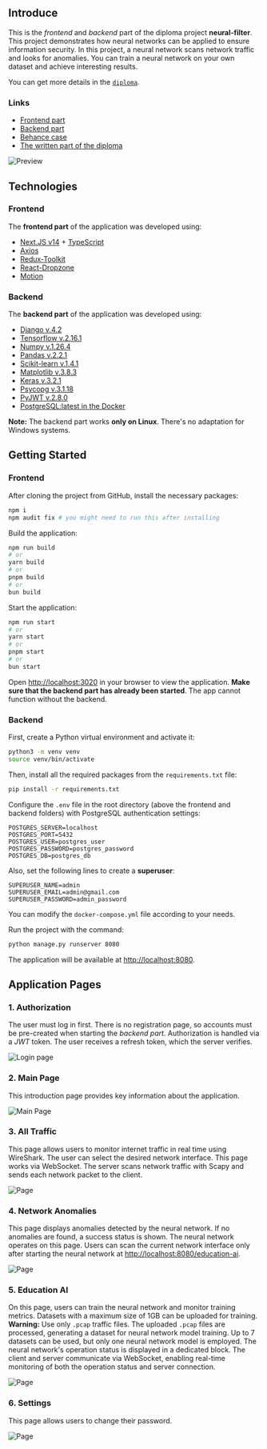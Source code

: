 ## Introduce

This is the *frontend* and *backend* part of the diploma project **neural-filter**. This project demonstrates how neural networks can be applied to ensure information security. In this project, a neural network scans network traffic and looks for anomalies. You can train a neural network on your own dataset and achieve interesting results.

You can get more details in the [`diploma`](https://disk.yandex.ru/i/GaerzbprvIXZhw).

### Links
- [Frontend part]()
- [Backend part]()
- [Behance case](https://www.behance.net/gallery/201619595/Neural-Filter)
- [The written part of the diploma](https://disk.yandex.ru/i/GaerzbprvIXZhw)

![Preview](./neural-filter-frontend/app-photos/preview.png)

## Technologies

### Frontend
The **frontend part** of the application was developed using:
- [Next.JS v14](https://nextjs.org/) + [TypeScript](https://www.typescriptlang.org/)
- [Axios](https://axios-http.com/docs/intro)
- [Redux-Toolkit](https://redux-toolkit.js.org/)
- [React-Dropzone](https://react-dropzone.js.org/)
- [Motion](https://motion.dev/docs)

### Backend
The **backend part** of the application was developed using:
- [Django v.4.2](https://docs.djangoproject.com/en/4.2/)
- [Tensorflow v.2.16.1](https://www.tensorflow.org/)
- [Numpy v.1.26.4](https://numpy.org/)
- [Pandas v.2.2.1](https://pandas.pydata.org/)
- [Scikit-learn v.1.4.1](https://scikit-learn.org/stable/)
- [Matplotlib v.3.8.3](https://matplotlib.org/)
- [Keras v.3.2.1](https://keras.io/)
- [Psycopg v.3.1.18](https://www.psycopg.org/)
- [PyJWT v.2.8.0](https://pyjwt.readthedocs.io/en/stable/)
- [PostgreSQL:latest in the Docker](https://hub.docker.com/_/postgres)

**Note:** The backend part works **only on Linux**. There's no adaptation for Windows systems.

## Getting Started

### Frontend
After cloning the project from GitHub, install the necessary packages:

```bash
npm i
npm audit fix # you might need to run this after installing
```

Build the application:

```bash
npm run build
# or
yarn build
# or
pnpm build
# or
bun build
```

Start the application:

```bash
npm run start
# or
yarn start
# or
pnpm start
# or
bun start
```

Open [http://localhost:3020](http://localhost:3020) in your browser to view the application. **Make sure that the backend part has already been started**. The app cannot function without the backend.

### Backend
First, create a Python virtual environment and activate it:

```bash
python3 -m venv venv
source venv/bin/activate
```

Then, install all the required packages from the `requirements.txt` file:

```bash
pip install -r requirements.txt
```

Configure the `.env` file in the root directory (above the frontend and backend folders) with PostgreSQL authentication settings:

```.env
POSTGRES_SERVER=localhost
POSTGRES_PORT=5432
POSTGRES_USER=postgres_user
POSTGRES_PASSWORD=postgres_password
POSTGRES_DB=postgres_db
```

Also, set the following lines to create a **superuser**:

```.env
SUPERUSER_NAME=admin
SUPERUSER_EMAIL=admin@gmail.com
SUPERUSER_PASSWORD=admin_password
```

You can modify the `docker-compose.yml` file according to your needs.

Run the project with the command:

```bash
python manage.py runserver 8080
```

The application will be available at [http://localhost:8080](http://localhost:8080).

## Application Pages

### 1. Authorization
The user must log in first. There is no registration page, so accounts must be pre-created when starting the *backend part*. Authorization is handled via a *JWT* token. The user receives a refresh token, which the server verifies.

![Login page](./neural-filter-frontend/app-photos/login.png)

### 2. Main Page
This introduction page provides key information about the application.

![Main Page](./neural-filter-frontend/app-photos/introduction.png)

### 3. All Traffic
This page allows users to monitor internet traffic in real time using WireShark. The user can select the desired network interface.
This page works via WebSocket. The server scans network traffic with Scapy and sends each network packet to the client.

![Page](./neural-filter-frontend/app-photos/all-traffic.png)

### 4. Network Anomalies
This page displays anomalies detected by the neural network. If no anomalies are found, a success status is shown.
The neural network operates on this page. Users can scan the current network interface only after starting the neural network at [http://localhost:8080/education-ai](http://localhost:8080/education-ai).

![Page](./neural-filter-frontend/app-photos/network-anomalies.png)

### 5. Education AI
On this page, users can train the neural network and monitor training metrics. Datasets with a maximum size of 1GB can be uploaded for training.
**Warning:** Use only `.pcap` traffic files.
The uploaded `.pcap` files are processed, generating a dataset for neural network model training. Up to 7 datasets can be used, but only one neural network model is employed.
The neural network's operation status is displayed in a dedicated block. The client and server communicate via WebSocket, enabling real-time monitoring of both the operation status and server connection.

![Page](./neural-filter-frontend/app-photos/education-ai.png)

### 6. Settings
This page allows users to change their password.

![Page](./neural-filter-frontend/app-photos/settings.png)
